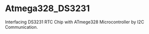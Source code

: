 # Atmega328_DS3231
Interfacing DS3231 RTC Chip with ATmege328 Microcontroller by I2C Communication.
